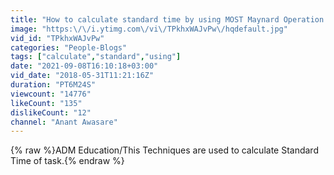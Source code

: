 ```yaml
---
title: "How to calculate standard time by using MOST Maynard Operation Sequence Technique"
image: "https:\/\/i.ytimg.com\/vi\/TPkhxWAJvPw\/hqdefault.jpg"
vid_id: "TPkhxWAJvPw"
categories: "People-Blogs"
tags: ["calculate","standard","using"]
date: "2021-09-08T16:10:18+03:00"
vid_date: "2018-05-31T11:21:16Z"
duration: "PT6M24S"
viewcount: "14776"
likeCount: "135"
dislikeCount: "12"
channel: "Anant Awasare"
---
```

{% raw %}ADM Education/This Techniques are used to calculate Standard Time of task.{% endraw %}

